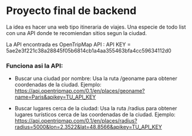 # Proyecto final de backend

La idea es hacer una web tipo itineraria de viajes. Una especie de todo list con una API donde te recomiendan sitios segun la ciudad.

La API encontrada es OpenTripMap API : API  KEY = 5ae2e3f221c38a28845f05b6814cb1a4aa355463bfa4cc59634112d0

### Funciona asi la API: 
- Buscar una ciudad por nombre: Usa la ruta /geoname para obtener coordenadas de la ciudad.
Ejemplo: https://api.opentripmap.com/0.1/en/places/geoname?name=Paris&apikey=TU_API_KEY

- Buscar lugares cerca de la ciudad: Usa la ruta /radius para obtener lugares turísticos cerca de las coordenadas de la ciudad.
Ejemplo: https://api.opentripmap.com/0.1/en/places/radius?radius=5000&lon=2.3522&lat=48.8566&apikey=TU_API_KEY
